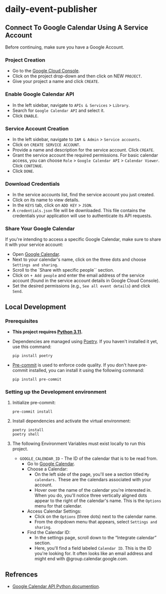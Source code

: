 # daily-event-publisher

## Connect To Google Calendar Using A Service Account

Before continuing, make sure you have a Google Account.

### Project Creation

* Go to the [Google Cloud Console](https://console.cloud.google.com/).
* Click on the project drop-down and then click on NEW `PROJECT`.
* Give your project a name and click `CREATE`.

### Enable Google Calendar API

* In the left sidebar, navigate to `APIs & Services` > `Library`.
* Search for `Google Calendar API` and select it.
* Click `ENABLE`.

### Service Account Creation

* In the left sidebar, navigate to `IAM & Admin` > `Service accounts`.
* Click on `CREATE SERVICE ACCOUNT`.
* Provide a name and description for the service account. Click `CREATE`.
* Grant the service account the required permissions. For basic calendar access, you can choose `Role` > `Google Calendar API` > `Calendar Viewer`. Click `CONTINUE`.
* Click `DONE`.

### Download Credentials

* In the service accounts list, find the service account you just created.
* Click on its name to view details.
* In the `KEYS` tab, click on `ADD KEY` > `JSON`.
* A `credentials.json` file will be downloaded. This file contains the credentials your application will use to authenticate its API requests.

### Share Your Google Calendar

If you're intending to access a specific Google Calendar, make sure to share it with your service account:

* Open [Google Calendar](https://calendar.google.com/).
* Next to your calendar's name, click on the three dots and choose `Settings and sharing`.
* Scroll to the `Share with specific people`` section.
* Click on `+ Add people` and enter the email address of the service account (found in the service account details in Google Cloud Console).
* Set the desired permissions (e.g., `See all event details`) and click `Send`.

## Local Development

### Prerequisites

* **This project requires [Python 3.11](https://www.python.org/downloads/release/python-3113/).**

* Dependencies are managed using [Poetry](https://python-poetry.org/docs/#installation). If you haven't installed it yet, use this command:

    ```shell
    pip install poetry
    ```

* [Pre-commit](https://pre-commit.com/) is used to enforce code quality. If you don't have pre-commit installed, you can install it using the following command:

    ```shell
    pip install pre-commit
    ```

### Setting up the Development environment

1. Initialize pre-commit:

    ```shell
    pre-commit install
    ```

2. Install dependencies and activate the virtual environment:

    ```shell
    poetry install
    poetry shell
    ```

3. The following Environment Variables must exist locally to run this project.

    * `GOOGLE_CALENDAR_ID` - The ID of the calendar that is to be read from.
        * Go to [Google Calendar](https://calendar.google.com/).
        * Choose a Calendar:
            * On the left side of the page, you'll see a section titled `My calendars.` These are the calendars associated with your account.
            * Hover over the name of the calendar you're interested in. When you do, you'll notice three vertically aligned dots appear to the right of the calendar's name. This is the `Options` menu for that calendar.
        * Access Calendar Settings:
            * Click on the `Options` (three dots) next to the calendar name.
            * From the dropdown menu that appears, select `Settings and sharing`.
        * Find the Calendar ID:
            * In the settings page, scroll down to the “Integrate calendar” section.
            * Here, you'll find a field labeled `Calendar ID`. This is the ID you're looking for. It often looks like an email address and might end with @group.calendar.google.com.

## Refrences

* [Google Calendar API Python documention](https://developers.google.com/calendar/api/quickstart/python).
